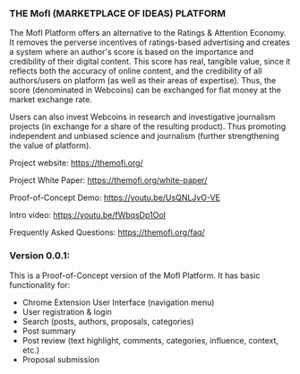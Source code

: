 ### THE MofI (MARKETPLACE OF IDEAS) PLATFORM

The MofI Platform offers an alternative to the Ratings & Attention Economy. It removes the perverse incentives of ratings-based advertising and creates a system where an author's score is based on the importance and credibility of their digital content. This score has real, tangible value, since it reflects both the accuracy of online content, and the credibility of all authors/users on platform (as well as their areas of expertise).
Thus, the score (denominated in Webcoins) can be exchanged for fiat money at the market exchange rate.

Users can also invest Webcoins in research and investigative journalism projects (in exchange for a share of the resulting product). Thus promoting independent and unbiased science and journalism (further strengthening the value of platform).


Project website: https://themofi.org/

Project White Paper: https://themofi.org/white-paper/

Proof-of-Concept Demo: https://youtu.be/UsQNLJvO-VE

Intro video: https://youtu.be/fWbqsDp1OoI

Frequently Asked Questions: https://themofi.org/faq/



### Version 0.0.1:
This is a Proof-of-Concept version of the MofI Platform. It has basic functionality for:
* Chrome Extension User Interface (navigation menu)
* User registration & login
* Search (posts, authors, proposals, categories)
* Post summary
* Post review (text highlight, comments, categories, influence, context, etc.)
* Proposal submission

<!--
**TheNewInternet/TheNewInternet** is a ✨ _special_ ✨ repository because its `README.md` (this file) appears on your GitHub profile.

Here are some ideas to get you started:

- 🔭 I’m currently working on ...
- 🌱 I’m currently learning ...
- 👯 I’m looking to collaborate on ...
- 🤔 I’m looking for help with ...
- 💬 Ask me about ...
- 📫 How to reach me: ...
- 😄 Pronouns: ...
- ⚡ Fun fact: ...
-->

